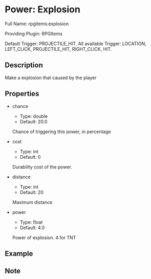 # Power: Explosion

<!-- This file is generated ingame by `/rpgitem gen-wiki`. -->
<!-- Please only edit between "beginCustomXXXX" and "endCustomXXXX".  -->
<!-- If you want to edit description of this power or property, -->
<!-- please edit corresponding section in "resources/lang/en_US.yml" -->

Full Name: rpgitems:explosion

Providing Plugin: RPGItems

Default Trigger: PROJECTILE_HIT. All available Trigger: LOCATION, LEFT_CLICK, PROJECTILE_HIT, RIGHT_CLICK, HIT.

<!-- beginCustomHeader -->
<!-- endCustomHeader -->

## Description

Make a explosion that caused by the player
<!-- beginCustomDescription -->
<!-- endCustomDescription -->

## Properties

* chance

  * Type: double
  * Default: 20.0

  Chance of triggering this power, in percentage

* cost

  * Type: int
  * Default: 0

  Durability cost of the power.

* distance

  * Type: int
  * Default: 20

  Maximum distance

* power

  * Type: float
  * Default: 4.0

  Power of explosion. 4 for TNT


<!-- beginCustomProperties -->
<!-- endCustomProperties -->

## Example

<!-- beginCustomExample -->
<!-- endCustomExample -->

## Note

<!-- beginCustomNote -->
<!-- endCustomNote -->